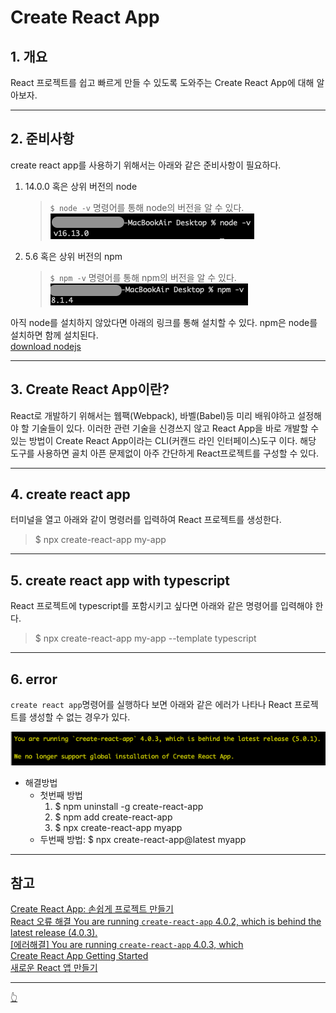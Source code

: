 # Create React App

## 1. 개요

React 프로젝트를 쉽고 빠르게 만들 수 있도록 도와주는 Create React App에 대해 알아보자.

---

## 2. 준비사항

create react app를 사용하기 위해서는 아래와 같은 준비사항이 필요하다.

1. 14.0.0 혹은 상위 버전의 node

   > `$ node -v` 명령어를 통해 node의 버전을 알 수 있다.  
   > ![node -v](../image/React/CreateReactApp/setup1.png)

2. 5.6 혹은 상위 버전의 npm
   > `$ npm -v` 명령어를 통해 npm의 버전을 알 수 있다.  
   > ![npm -v](../image/React/CreateReactApp/setup2.png)

아직 node를 설치하지 않았다면 아래의 링크를 통해 설치할 수 있다. npm은 node를 설치하면 함께 설치된다.  
[download nodejs](https://nodejs.org/ko/)

---

## 3. Create React App이란?

React로 개발하기 위해서는 웹팩(Webpack), 바벨(Babel)등 미리 배워야하고 설정해야 할 기술들이 있다. 이러한 관련 기술을 신경쓰지 않고 React App을 바로 개발할 수 있는 방법이 Create React App이라는 CLI(커캔드 라인 인터페이스)도구 이다. 해당 도구를 사용하면 골치 아픈 문제없이 아주 간단하게 React프로젝트를 구성할 수 있다.

---

## 4. create react app

터미널을 열고 아래와 같이 명령러를 입력하여 React 프로젝트를 생성한다.

> $ npx create-react-app my-app

---

## 5. create react app with typescript

React 프로젝트에 typescript를 포함시키고 싶다면 아래와 같은 명령어를 입력해야 한다.

> $ npx create-react-app my-app --template typescript

---

## 6. error

`create react app`명령어를 실행하다 보면 아래와 같은 에러가 나타나 React 프로젝트를 생성할 수 없는 경우가 있다.

![create react app error](../image/React/CreateReactApp/createreactapperror.png)

- 해결방법
  - 첫번째 방법
    1.  $ npm uninstall -g create-react-app
    2.  $ npm add create-react-app
    3.  $ npx create-react-app myapp
  - 두번째 방법: $ npx create-react-app@latest myapp

---

## 참고

[Create React App: 손쉽게 프로젝트 만들기](https://www.daleseo.com/create-react-app/)  
[React 오류 해결 You are running `create-react-app` 4.0.2, which is behind the latest release (4.0.3).](https://velog.io/@milkyway/React-%EC%98%A4%EB%A5%98-%ED%95%B4%EA%B2%B0-You-are-running-create-react-app-4.0.2-which-is-behind-the-latest-release-4.0.3)  
[[에러해결] You are running `create-react-app` 4.0.3, which](https://sezzled.tistory.com/108)  
[Create React App Getting Started](https://create-react-app.dev/docs/getting-started)  
[새로운 React 앱 만들기](https://ko.reactjs.org/docs/create-a-new-react-app.html)

---

[👆](#create-react-app)

